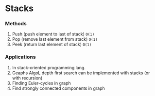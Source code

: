 # Stacks

### Methods

1. Push (push element to last of stack) `O(1)`
2. Pop (remove last element from stack) `O(1)`
3. Peek (return last element of stack) `O(1)`

### Applications

1. In stack-oriented programming lang.
2. Geaphs AlgoL depth first search can be implemented with stacks (or with
   recursion)
3. Finding Euler-cycles in graph
4. Find strongly connected components in graph
